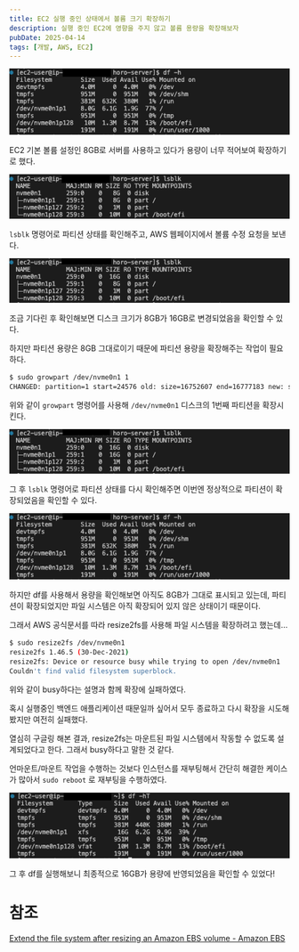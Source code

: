 ```yaml
---
title: EC2 실행 중인 상태에서 볼륨 크기 확장하기
description: 실행 중인 EC2에 영향을 주지 않고 볼륨 용량을 확장해보자
pubDate: 2025-04-14
tags: [개발, AWS, EC2]
---
```


![image.png](image-1.png)

EC2 기본 볼륨 설정인 8GB로 서버를 사용하고 있다가 용량이 너무 적어보여 확장하기로 했다.

![image.png](image-2.png)

`lsblk` 명령어로 파티션 상태를 확인해주고, AWS 웹페이지에서 볼륨 수정 요청을 보낸다.

![image.png](image-3.png)

조금 기다린 후 확인해보면 디스크 크기가 8GB가 16GB로 변경되었음을 확인할 수 있다.

하지만 파티션 용량은 8GB 그대로이기 때문에 파티션 용량을 확장해주는 작업이 필요하다.

```bash
$ sudo growpart /dev/nvme0n1 1
CHANGED: partition=1 start=24576 old: size=16752607 end=16777183 new: size=33529823 end=33554399
```

위와 같이 `growpart` 명령어를 사용해 `/dev/nvme0n1` 디스크의 1번째 파티션을 확장시킨다.

![image.png](image-4.png)

그 후 `lsblk` 명령어로 파티션 상태를 다시 확인해주면 이번엔 정상적으로 파티션이 확장되었음을 확인할 수 있다.

![image.png](image-5.png)

하지만 df를 사용해서 용량을 확인해보면 아직도 8GB가 그대로 표시되고 있는데, 파티션이 확장되었지만 파일 시스템은 아직 확장되어 있지 않은 상태이기 때문이다.

그래서 AWS 공식문서를 따라 resize2fs를 사용해 파일 시스템을 확장하려고 했는데…

```bash
$ sudo resize2fs /dev/nvme0n1
resize2fs 1.46.5 (30-Dec-2021)
resize2fs: Device or resource busy while trying to open /dev/nvme0n1
Couldn't find valid filesystem superblock.
```

위와 같이 busy하다는 설명과 함께 확장에 실패하였다.

혹시 실행중인 백엔드 애플리케이션 때문일까 싶어서 모두 종료하고 다시 확장을 시도해봤지만 여전히 실패했다.

열심히 구글링 해본 결과, resize2fs는 마운트된 파일 시스템에서 작동할 수 없도록 설계되었다고 한다. 그래서 busy하다고 말한 것 같다.

언마운트/마운트 작업을 수행하는 것보다 인스턴스를 재부팅해서 간단히 해결한 케이스가 많아서 `sudo reboot` 로 재부팅을 수행하였다.

![image.png](image-6.png)

그 후 df를 실행해보니 최종적으로 16GB가 용량에 반영되었음을 확인할 수 있었다!

# 참조

[Extend the file system after resizing an Amazon EBS volume - Amazon EBS](https://docs.aws.amazon.com/ebs/latest/userguide/recognize-expanded-volume-linux.html?icmpid=docs_ec2_console)